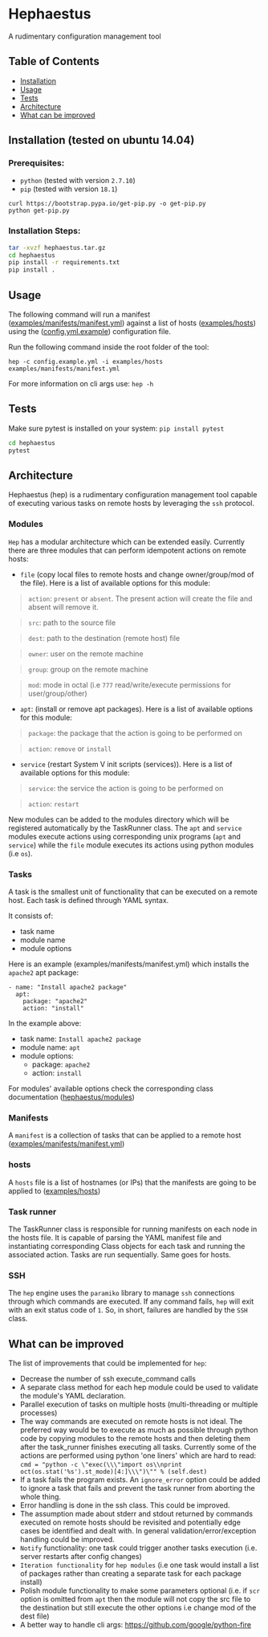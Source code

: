# Hephaestus

A rudimentary configuration management tool

## Table of Contents

- [Installation](#installation)
- [Usage](#usage)
- [Tests](#tests)
- [Architecture](#architecture)
- [What can be improved](#improvements)

## Installation (tested on ubuntu 14.04)
### Prerequisites:
- `python` (tested with version `2.7.10`)
- `pip` (tested with version `18.1`)
```
curl https://bootstrap.pypa.io/get-pip.py -o get-pip.py
python get-pip.py
```

### Installation Steps:
```sh
tar -xvzf hephaestus.tar.gz
cd hephaestus
pip install -r requirements.txt
pip install .
```

## Usage
The following command will run a manifest ([examples/manifests/manifest.yml](examples/manifests/manifest.yml)) against a list of hosts ([examples/hosts](examples/hosts)) using the ([config.yml.example](config.yml.example)) configuration file.

Run the following command inside the root folder of the tool:

`hep -c config.example.yml -i examples/hosts examples/manifests/manifest.yml`

For more information on cli args use:
`hep -h`

## Tests
Make sure pytest is installed on your system: `pip install pytest`
```sh
cd hephaestus
pytest
```

## Architecture
Hephaestus (hep) is a rudimentary configuration management tool capable of executing various tasks on remote hosts by leveraging the `ssh` protocol.

### Modules
`Hep` has a modular architecture which can be extended easily. Currently there are three modules that can perform idempotent actions on remote hosts:
- `file` (copy local files to remote hosts and change owner/group/mod of the file). Here is a list of available options for this module:

> `action`: `present` or `absent`. The present action will create the file and absent will remove it.

> `src`: path to the source file

> `dest`: path to the destination (remote host) file

> `owner`: user on the remote machine

> `group`: group on the remote machine

> `mod`: mode in octal (i.e `777` read/write/execute permissions for user/group/other)


- `apt`: (install or remove apt packages). Here is a list of available options for this module:

> `package`: the package that the action is going to be performed on

> `action`: `remove` or `install`


- `service` (restart System V init scripts (services)). Here is a list of available options for this module:

> `service`: the service the action is going to be performed on

> `action`: `restart`


New modules can be added to the modules directory which will be registered automatically by the TaskRunner class.
The `apt` and `service` modules execute actions using corresponding unix programs (`apt` and `service`) while the `file` module executes its actions using python modules (i.e `os`).

### Tasks
A task is the smallest unit of functionality that can be executed on a remote host. Each task is defined through YAML syntax.

It consists of:
- task name
- module name
- module options

Here is an example (examples/manifests/manifest.yml) which installs the `apache2` apt package:
```
- name: "Install apache2 package"
  apt:
    package: "apache2"
    action: "install"
```
     
In the example above:
- task name: `Install apache2 package`
- module name: `apt`
- module options:
  - package: `apache2`
  - action: `install`

For modules' available options check the corresponding class documentation ([hephaestus/modules](hephaestus/modules))

### Manifests
A `manifest` is a collection of tasks that can be applied to a remote host ([examples/manifests/manifest.yml](examples/manifests/manifest.yml))

### hosts
A `hosts` file is a list of hostnames (or IPs) that the manifests are going to be applied to ([examples/hosts](examples/hosts))
 
### Task runner
The TaskRunner class is responsible for running manifests on each node in the hosts file.
It is capable of parsing the YAML manifest file and instantiating corresponding Class objects for each task and running the associated action. Tasks are run sequentially. Same goes for hosts.

### SSH
The `hep` engine uses the `paramiko` library to manage `ssh` connections through which commands are executed. If any command fails, `hep` will exit with an exit status code of `1`. So, in short, failures are handled by the `SSH` class.

## What can be improved
The list of improvements that could be implemented for `hep`:

- Decrease the number of ssh execute_command calls
- A separate class method for each hep module could be used to validate the module's YAML declaration.
- Parallel execution of tasks on multiple hosts (multi-threading or multiple processes)
- The way commands are executed on remote hosts is not ideal. The preferred way would be to execute as much as possible through python code by copying modules to the remote hosts and then deleting them after the task_runner finishes executing all tasks. Currently some of the actions are performed using python 'one liners' which are hard to read: `cmd = "python -c \"exec(\\\"import os\\nprint oct(os.stat('%s').st_mode)[4:]\\\")\"" % (self.dest)`
- If a task fails the program exists. An `ignore_error` option could be added to ignore a task that fails and prevent the task runner from aborting the whole thing.
- Error handling is done in the ssh class. This could be improved.
- The assumption made about stderr and stdout returned by commands executed on remote hosts should be revisited and potentially edge cases be identified and dealt with. In general validation/error/exception handling could be improved.
- `Notify` functionality: one task could trigger another tasks execution (i.e. server restarts after config changes)
- `Iteration functionality` for `hep modules` (i.e one task would install a list of packages rather than creating a separate task for each package install)
- Polish module functionality to make some parameters optional (i.e. if `scr` option is omitted from `apt` then the module will not copy the src file to the destination but still execute the other options i.e change mod of the dest file)
- A better way to handle cli args: https://github.com/google/python-fire
